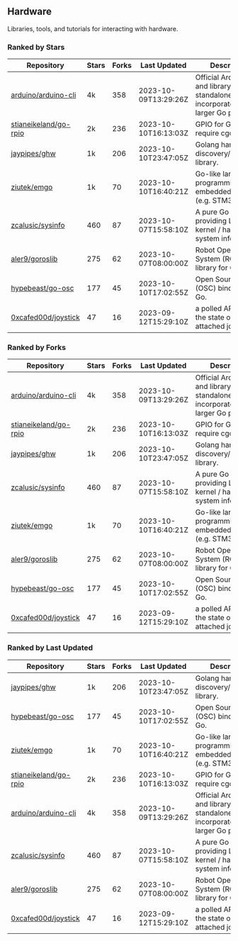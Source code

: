 ## Hardware

Libraries, tools, and tutorials for interacting with hardware.

### Ranked by Stars

| Repository | Stars | Forks | Last Updated | Description | 
|------------|-------|-------|--------------|-------------|
| [arduino/arduino-cli](https://github.com/arduino/arduino-cli) | 4k | 358 | 2023-10-09T13:29:26Z |  Official Arduino CLI and library. Can run standalone, or be incorporated into larger Go projects. |
| [stianeikeland/go-rpio](https://github.com/stianeikeland/go-rpio) | 2k | 236 | 2023-10-10T16:13:03Z |  GPIO for Go, doesn't require cgo. |
| [jaypipes/ghw](https://github.com/jaypipes/ghw) | 1k | 206 | 2023-10-10T23:47:05Z |  Golang hardware discovery/inspection library. |
| [ziutek/emgo](https://github.com/ziutek/emgo) | 1k | 70 | 2023-10-10T16:40:21Z |  Go-like language for programming embedded systems (e.g. STM32 MCU). |
| [zcalusic/sysinfo](https://github.com/zcalusic/sysinfo) | 460 | 87 | 2023-10-07T15:58:10Z |  A pure Go library providing Linux OS / kernel / hardware system information. |
| [aler9/goroslib](https://github.com/aler9/goroslib) | 275 | 62 | 2023-10-07T08:00:00Z |  Robot Operating System (ROS) library for Go. |
| [hypebeast/go-osc](https://github.com/hypebeast/go-osc) | 177 | 45 | 2023-10-10T17:02:55Z |  Open Sound Control (OSC) bindings for Go. |
| [0xcafed00d/joystick](https://github.com/0xcafed00d/joystick) | 47 | 16 | 2023-09-12T15:29:10Z |  a polled API to read the state of an attached joystick. |

### Ranked by Forks

| Repository | Stars | Forks | Last Updated | Description | 
|------------|-------|-------|--------------|-------------|
| [arduino/arduino-cli](https://github.com/arduino/arduino-cli) | 4k | 358 | 2023-10-09T13:29:26Z |  Official Arduino CLI and library. Can run standalone, or be incorporated into larger Go projects. |
| [stianeikeland/go-rpio](https://github.com/stianeikeland/go-rpio) | 2k | 236 | 2023-10-10T16:13:03Z |  GPIO for Go, doesn't require cgo. |
| [jaypipes/ghw](https://github.com/jaypipes/ghw) | 1k | 206 | 2023-10-10T23:47:05Z |  Golang hardware discovery/inspection library. |
| [zcalusic/sysinfo](https://github.com/zcalusic/sysinfo) | 460 | 87 | 2023-10-07T15:58:10Z |  A pure Go library providing Linux OS / kernel / hardware system information. |
| [ziutek/emgo](https://github.com/ziutek/emgo) | 1k | 70 | 2023-10-10T16:40:21Z |  Go-like language for programming embedded systems (e.g. STM32 MCU). |
| [aler9/goroslib](https://github.com/aler9/goroslib) | 275 | 62 | 2023-10-07T08:00:00Z |  Robot Operating System (ROS) library for Go. |
| [hypebeast/go-osc](https://github.com/hypebeast/go-osc) | 177 | 45 | 2023-10-10T17:02:55Z |  Open Sound Control (OSC) bindings for Go. |
| [0xcafed00d/joystick](https://github.com/0xcafed00d/joystick) | 47 | 16 | 2023-09-12T15:29:10Z |  a polled API to read the state of an attached joystick. |

### Ranked by Last Updated

| Repository | Stars | Forks | Last Updated | Description | 
|------------|-------|-------|--------------|-------------|
| [jaypipes/ghw](https://github.com/jaypipes/ghw) | 1k | 206 | 2023-10-10T23:47:05Z |  Golang hardware discovery/inspection library. |
| [hypebeast/go-osc](https://github.com/hypebeast/go-osc) | 177 | 45 | 2023-10-10T17:02:55Z |  Open Sound Control (OSC) bindings for Go. |
| [ziutek/emgo](https://github.com/ziutek/emgo) | 1k | 70 | 2023-10-10T16:40:21Z |  Go-like language for programming embedded systems (e.g. STM32 MCU). |
| [stianeikeland/go-rpio](https://github.com/stianeikeland/go-rpio) | 2k | 236 | 2023-10-10T16:13:03Z |  GPIO for Go, doesn't require cgo. |
| [arduino/arduino-cli](https://github.com/arduino/arduino-cli) | 4k | 358 | 2023-10-09T13:29:26Z |  Official Arduino CLI and library. Can run standalone, or be incorporated into larger Go projects. |
| [zcalusic/sysinfo](https://github.com/zcalusic/sysinfo) | 460 | 87 | 2023-10-07T15:58:10Z |  A pure Go library providing Linux OS / kernel / hardware system information. |
| [aler9/goroslib](https://github.com/aler9/goroslib) | 275 | 62 | 2023-10-07T08:00:00Z |  Robot Operating System (ROS) library for Go. |
| [0xcafed00d/joystick](https://github.com/0xcafed00d/joystick) | 47 | 16 | 2023-09-12T15:29:10Z |  a polled API to read the state of an attached joystick. |

